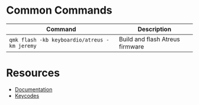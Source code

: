 # Common Commands

| Command                                    | Description                     |
| ------------------------------------------ | ------------------------------- |
| `qmk flash -kb keyboardio/atreus -km jeremy` | Build and flash Atreus firmware |

# Resources

-   [Documentation](https://docs.qmk.fm)
-   [Keycodes](https://docs.qmk.fm/keycodes)
